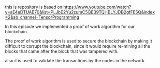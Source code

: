 this is repository is based on https://www.youtube.com/watch?v=aE4eDTUAE70&list=PLJbE2Yu2zumC5QE39TQHBLYJDB2gfFE5Q&index=2&ab_channel=TensorProgramming

In this episode we implemented a proof of work algorithm for our blockchain. 

The proof of work algorithm is used to secure the blockchain by making it difficult to corrupt the blockchain, since it would require re-mining all the blocks that came after the block that was tampered with.

also it is used to validate the transactions by the nodes in the network.
